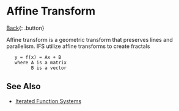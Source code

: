 # Affine Transform

[Back](../../index.md){: .button}

Affine transform is a geometric transform that preserves lines and parallelism.
IFS utilize affine transforms to create fractals

```
   y = f(x) = Ax + B
   where A is a matrix
         B is a vector
```

## See Also

- [Iterated Function Systems](../fractals/ifs.md)
